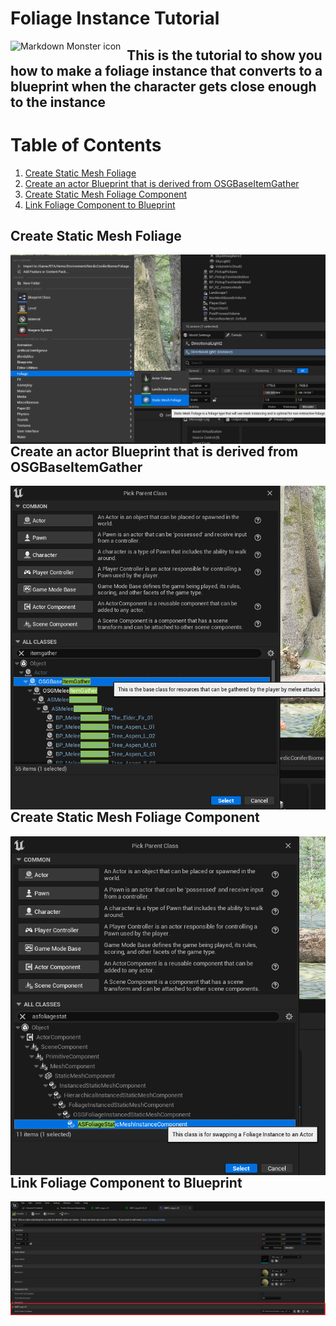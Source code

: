 # Foliage Instance Tutorial

<img src="header.png"
     alt="Markdown Monster icon"
     style="float: left; margin-right: 10px;" />
     
## This is the tutorial to show you how to make a foliage instance that converts to a blueprint when the character gets close enough to the instance

# Table of Contents
1. [Create Static Mesh Foliage](#Create-Static-Mesh-Foliage)
2. [Create an actor Blueprint that is derived from OSGBaseItemGather](#Create-an-actor-Blueprint-that-is-derived-from-OSGBaseItemGather)
3. [Create Static Mesh Foliage Component](#Create-Static-Mesh-Foliage-Component)
4. [Link Foliage Component to Blueprint](#Link-Foliage-Component-to-Blueprint)


## Create Static Mesh Foliage
<img src="CreateFoliage.png"
     alt="Markdown Monster icon"
     style="float: left; margin-right: 10px;" />

## Create an actor Blueprint that is derived from OSGBaseItemGather
<img src="CreateActor.png"
     alt="Markdown Monster icon"
     style="float: left; margin-right: 10px;" />
     
## Create Static Mesh Foliage Component
<img src="FoliageComponent.png"
     alt="Markdown Monster icon"
     style="float: left; margin-right: 10px;" />

## Link Foliage Component to Blueprint
<img src="LinkComponentToBlueprint.png"
     alt="Markdown Monster icon"
     style="float: left; margin-right: 10px;" />
